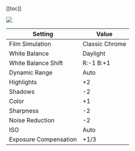 [[toc]]

![](/public/photography/images/fuji-cool-chrome.jpg)

| Setting               | Value          |
| --------------------- | -------------- |
| Film Simulation       | Classic Chrome |
| White Balance         | Daylight       |
| White Balance Shift   | R:-1 B:+1      |
| Dynamic Range         | Auto           |
| Highlights            | +2             |
| Shadows               | -2             |
| Color                 | +1             |
| Sharpness             | -2             |
| Noise Reduction       | -2             |
| ISO                   | Auto           |
| Exposure Compensation | +1/3           |
